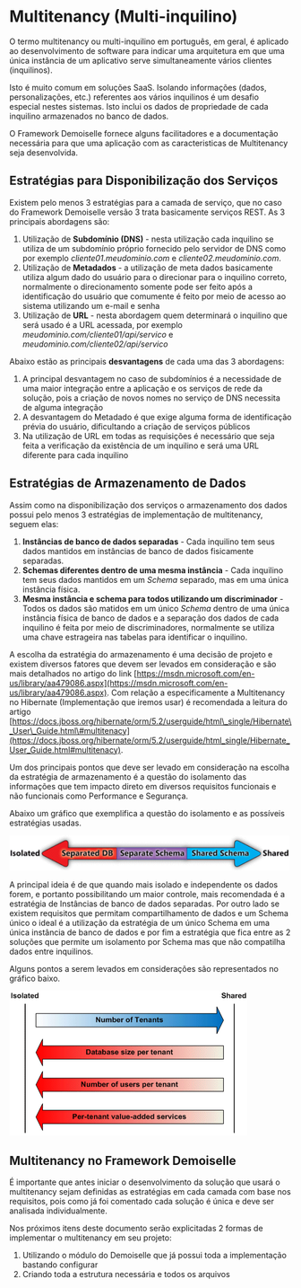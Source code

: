 # Multitenancy \(Multi-inquilino\)

O termo multitenancy ou multi-inquilino em português, em geral, é aplicado ao desenvolvimento de software para indicar uma arquitetura em que uma única instância de um aplicativo serve simultaneamente vários clientes \(inquilinos\).

Isto é muito comum em soluções SaaS. Isolando informações \(dados, personalizações, etc.\) referentes aos vários inquilinos é um desafio especial nestes sistemas. Isto inclui os dados de propriedade de cada inquilino armazenados no banco de dados.

O Framework Demoiselle fornece alguns facilitadores e a documentação necessária para que uma aplicação com as caracteristicas de Multitenancy seja desenvolvida.

## Estratégias para Disponibilização dos Serviços

Existem pelo menos 3 estratégias para a camada de serviço, que no caso do Framework Demoiselle versão 3 trata basicamente serviços REST. As 3 principais abordagens são:

1. Utilização de **Subdomínio \(DNS\)** - nesta utilização cada inquilino se utiliza de um subdomínio próprio fornecido pelo servidor de DNS como por exemplo _cliente01.meudominio.com_ e _cliente02.meudominio.com_.
2. Utilização de **Metadados** - a utilização de meta dados basicamente utiliza algum dado do usuário para o direcionar para o inquilino correto, normalmente o direcionamento somente pode ser feito após a identificação do usuário que comumente é feito por meio de acesso ao sistema utilizando um e-mail e senha
3. Utilização de **URL** - nesta abordagem quem determinará o inquilino que será usado é a URL acessada, por exemplo _meudominio.com/cliente01/api/servico_ e _meudominio.com/cliente02/api/servico_

Abaixo estão as principais **desvantagens** de cada uma das 3 abordagens:

1. A principal desvantagem no caso de subdomínios é a necessidade de uma maior integração entre a aplicação e os serviços de rede da solução, pois a criação de novos nomes no serviço de DNS necessita de alguma integração
2. A desvantagem do Metadado é que exige alguma forma de identificação prévia do usuário, dificultando a criação de serviços públicos
3. Na utilização de URL em todas as requisições é necessário que seja feita a verificação da existência de um inquilino e será uma URL diferente para cada inquilino

## Estratégias de Armazenamento de Dados

Assim como na disponibilização dos serviços o armazenamento dos dados possui pelo menos 3 estratégias de implementação de multitenancy, seguem elas:

1. **Instâncias de banco de dados separadas** - Cada inquilino tem seus dados mantidos em instâncias de banco de dados fisicamente separadas.
2. **Schemas diferentes dentro de uma mesma instância** - Cada inquilino tem seus dados mantidos em um _Schema_ separado, mas em uma única instância física.
3. **Mesma instância e schema para todos utilizando um discriminador** - Todos os dados são matidos em um único _Schema_ dentro de uma única instância física de banco de dados e a separação dos dados de cada inquilino é feita por meio de discriminadores, normalmente se utiliza uma chave estrageira nas tabelas para identificar o inquilino.

A escolha da estratégia do armazenamento é uma decisão de projeto e existem diversos fatores que devem ser levados em consideração e são mais detalhados no artigo do link [https://msdn.microsoft.com/en-us/library/aa479086.aspx](https://msdn.microsoft.com/en-us/library/aa479086.aspx). Com relação a especificamente a Multitenancy no Hibernate \(Implementação que iremos usar\) é recomendada a leitura do artigo [https://docs.jboss.org/hibernate/orm/5.2/userguide/html\_single/Hibernate\_User\_Guide.html\#multitenacy](https://docs.jboss.org/hibernate/orm/5.2/userguide/html_single/Hibernate_User_Guide.html#multitenacy).

Um dos principais pontos que deve ser levado em consideração na escolha da estratégia de armazenamento é a questão do isolamento das informações que tem impacto direto em diversos requisitos funcionais e não funcionais como Performance e Segurança.

Abaixo um gráfico que exemplifica a questão do isolamento e as possíveis estratégias usadas.

![Isolamento2](multitenancy-isolated-vs-shared-02.gif)

A principal ideia é de que quando mais isolado e independente os dados forem, e portanto possibilitando um maior controle, mais recomendada é a estratégia de Instâncias de banco de dados separadas. Por outro lado se existem requisitos que permitam compartilhamento de dados e um Schema único o ideal é a utilização da estratégia de um único Schema em uma única instância de banco de dados e por fim a estratégia que fica entre as 2 soluções que permite um isolamento por Schema mas que não compatilha dados entre inquilinos.

Alguns pontos a serem levados em considerações são representados no gráfico baixo.

![Isolamento](multitenancy-isolated-vs-shared-01.gif)

## Multitenancy no Framework Demoiselle

É importante que antes iniciar o desenvolvimento da solução que usará o multitenancy sejam definidas as estratégias em cada camada com base nos requisitos, pois como já foi comentado cada solução é única e deve ser analisada individualmente.

Nos próximos itens deste documento serão explicitadas 2 formas de implementar o multitenancy em seu projeto:

1. Utilizando o módulo do Demoiselle que já possui toda a implementação bastando configurar
2. Criando toda a estrutura necessária e todos os arquivos



